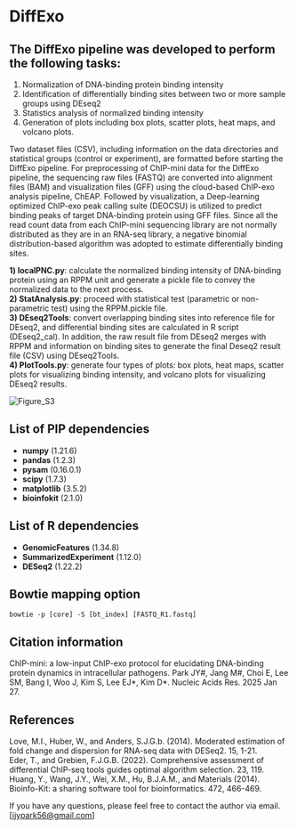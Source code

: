 # DiffExo  

## The DiffExo pipeline was developed to perform the following tasks: 
1) Normalization of DNA-binding protein binding intensity
2) Identification of differentially binding sites between two or more sample groups using DEseq2
3) Statistics analysis of normalized binding intensity 
4) Generation of plots including box plots, scatter plots, heat maps, and volcano plots.

Two dataset files (CSV), including information on the data directories and statistical groups (control or experiment), are formatted before starting the DiffExo pipeline. For preprocessing of ChIP-mini data for the DiffExo pipeline, the sequencing raw files (FASTQ) are converted into alignment files (BAM) and visualization files (GFF) using the cloud-based ChIP-exo analysis pipeline, ChEAP. Followed by visualization, a Deep-learning optimized ChIP-exo peak calling suite (DEOCSU) is utilized to predict binding peaks of target DNA-binding protein using GFF files. Since all the read count data from each ChIP-mini sequencing library are not normally distributed as they are in an RNA-seq library, a negative binomial distribution-based algorithm was adopted to estimate differentially binding sites. 

**1) localPNC.py**: calculate the normalized binding intensity of DNA-binding protein using an RPPM unit and generate a pickle file to convey the normalized data to the next process.  
**2) StatAnalysis.py**: proceed with statistical test (parametric or non-parametric test) using the RPPM.pickle file.  
**3) DEseq2Tools**: convert overlapping binding sites into reference file for DEseq2, and differential binding sites are calculated in R script (DEseq2_cal). In addition, the raw result file from DEseq2 merges with RPPM and information on binding sites to generate the final Deseq2 result file (CSV) using DEseq2Tools.  
**4) PlotTools.py**: generate four types of plots: box plots, heat maps, scatter plots for visualizing binding intensity, and volcano plots for visualizing DEseq2 results.  

![Figure_S3](https://github.com/SBML-Kimlab/DiffExo/assets/67301306/f4740828-9aad-4adc-b63e-f8ffff917542)

## List of PIP dependencies
* **numpy** (1.21.6)  
* **pandas** (1.2.3)  
* **pysam** (0.16.0.1)  
* **scipy** (1.7.3)  
* **matplotlib** (3.5.2)  
* **bioinfokit** (2.1.0)  

## List of R dependencies
* **GenomicFeatures** (1.34.8)  
* **SummarizedExperiment** (1.12.0)  
* **DESeq2** (1.22.2)  

## Bowtie mapping option
```
bowtie -p [core] -S [bt_index] [FASTQ_R1.fastq]
```

## Citation information
ChIP-mini: a low-input ChIP-exo protocol for elucidating DNA-binding protein dynamics in intracellular pathogens. Park JY#, Jang M#, Choi E, Lee SM, Bang I, Woo J, Kim S, Lee EJ*, Kim D*. Nucleic Acids Res. 2025 Jan 27. 


## References
Love, M.I., Huber, W., and Anders, S.J.G.b. (2014). Moderated estimation of fold change and dispersion for RNA-seq data with DESeq2. 15, 1-21.  
Eder, T., and Grebien, F.J.G.B. (2022). Comprehensive assessment of differential ChIP-seq tools guides optimal algorithm selection. 23, 119.  
Huang, Y., Wang, J.Y., Wei, X.M., Hu, B.J.A.M., and Materials (2014). Bioinfo-Kit: a sharing software tool for bioinformatics. 472, 466-469.  

If you have any questions, please feel free to contact the author via email. [jjypark56@gmail.com]
